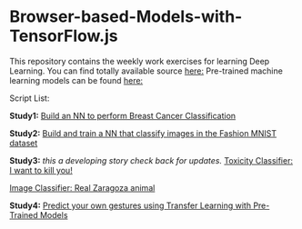 # Browser-based-Models-with-TensorFlow.js
This repository contains the weekly work exercises for learning Deep Learning.
You can find totally available source [here:](https://github.com/lmoroney/dlaicourse)
Pre-trained machine learning models can be found [here:](https://github.com/tensorflow/tfjs-models)

Script List:

**Study1:**
[Build an NN to perform Breast Cancer Classification](https://carlosug.github.io/TensorflowinBrowser/src/study1/wdbc_exercise.html)

**Study2:**
[Build and train a NN that classify images in the Fashion MNIST dataset](https://carlosug.github.io/TensorflowinBrowser/src/study2/fashion-mnist.html)

**Study3:** _this a developing story check back for updates._
[Toxicity Classifier: I want to kill you!](https://carlosug.github.io/TensorflowinBrowser/src/study3/3.1/toxicity.html)

[Image Classifier: Real Zaragoza animal](https://carlosug.github.io/TensorflowinBrowser/src/study3/3.2/toxicity.html)

**Study4:**
[Predict your own gestures using Transfer Learning with Pre-Trained Models](https://carlosug.github.io/TensorflowinBrowser/src/study4/rpsls.html)

